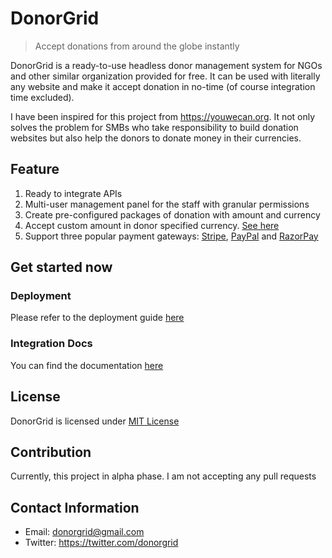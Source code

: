 # DonorGrid

> Accept donations from around the globe instantly

DonorGrid is a ready-to-use headless donor management system for NGOs and other similar organization provided for free. It can be used with literally any website and make it accept donation in no-time (of course integration time excluded).

I have been inspired for this project from https://youwecan.org. It not only solves the problem for SMBs who take responsibility to build donation websites but also help the donors to donate money in their currencies.

## Feature

1. Ready to integrate APIs
2. Multi-user management panel for the staff with granular permissions
3. Create pre-configured packages of donation with amount and currency
4. Accept custom amount in donor specified currency. [See here](https://developer.paypal.com/docs/api/reference/currency-codes/)
5. Support three popular payment gateways: [Stripe](https://stripe.com), [PayPal](https://www.paypal.com/) and [RazorPay](https://razorpay.com)

## Get started now

### Deployment

Please refer to the deployment guide [here](https://github.com/donorgrid/DonorGrid/blob/main/DEPLOYMENT.md)

### Integration Docs

You can find the documentation [here](https://documenter.getpostman.com/view/11179382/TzmCfskJ)

## License

DonorGrid is licensed under [MIT License](https://github.com/donorgrid/DonorGrid/blob/main/LICENSE)

## Contribution

Currently, this project in alpha phase. I am not accepting any pull requests

## Contact Information

+ Email: donorgrid@gmail.com
+ Twitter: https://twitter.com/donorgrid